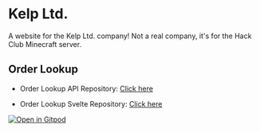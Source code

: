 # Kelp Ltd.

A website for the Kelp Ltd. company! Not a real company, it's for the Hack Club Minecraft server.

## Order Lookup

+ Order Lookup API Repository: [Click here](https://github.com/GalaxyGamingBoy/kelp-ltd-orders)

+ Order Lookup Svelte Repository: [Click here](https://github.com/GalaxyGamingBoy/svelte-kelp-ltd-orders)

[![Open in Gitpod](https://gitpod.io/button/open-in-gitpod.svg)](https://gitpod.io/#https://github.com/odysseuskir/kelp)